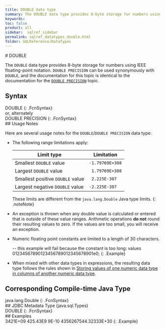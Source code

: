 ```yaml
---
title: DOUBLE data type
summary: The DOUBLE data type provides 8-byte storage for numbers using IEEE floating-point notation. DOUBLE PRECISION can be used synonymously with DOUBLE.
keywords:
toc: false
product: all
sidebar:  sqlref_sidebar
permalink: sqlref_datatypes_double.html
folder: SQLReference/DataTypes
---
```

<section>
<div class="TopicContent" data-swiftype-index="true" markdown="1">
# DOUBLE

The `DOUBLE` data type provides 8-byte storage for numbers using IEEE
floating-point notation. `DOUBLE PRECISION` can be used synonymously
with `DOUBLE`, and the documentation for this topic is identical to the
documentation for the
[`DOUBLE PRECISION`](sqlref_datatypes_doubleprecision.html) topic.

## Syntax

<div class="fcnWrapperWide" markdown="1">
    DOUBLE
{: .FcnSyntax}

</div>
or, alternately

<div class="fcnWrapperWide" markdown="1">
    DOUBLE PRECISION
{: .FcnSyntax}

</div>
## Usage Notes

Here are several usage notes for the `DOUBLE`/`DOUBLE PRECISION` data
type:

* The following range limitations apply:
  <table summary="Range limitations for DOUBLE values"><col /><col /><thead><tr><th>Limit type</th><th>Limitation</th></tr></thead><tbody><tr><td>Smallest <code>DOUBLE</code> value</td><td><code>-1.79769E+308</code></td></tr><tr><td>Largest <code>DOUBLE</code> value</td><td><code> 1.79769E+308</code></td></tr><tr><td>Smallest positive <code>DOUBLE</code> value</td><td><code> 2.225E-307</code></td></tr><tr><td>Largest negative <code>DOUBLE</code> value</td><td><code>-2.225E-307</code></td></tr></tbody></table>
  
  These limits are different from the `java.lang.Double` Java type
  limits.
  {: .noteNote}

* An exception is thrown when any double value is calculated or entered
  that is outside of these value ranges. Arithmetic operations **do
  not** round their resulting values to zero. If the values are too
  small, you will receive an exception.
* Numeric floating point constants are limited to a length of 30
  characters.
  <div class="preWrapperWide" markdown="1">
         -- this example will fail because the constant is too long:
      values 01234567890123456789012345678901e0;
  {: .Example}
  
  </div>

* When mixed with other data types in expressions, the resulting data
  type follows the rules shown in [Storing values of one numeric data
  type in columns of another numeric data
  type](sqlref_datatypes_numerictypes.html#StoringValues).

## Corresponding Compile-time Java Type

<div class="fcnWrapperWide" markdown="1">
    java.lang.Double
{: .FcnSyntax}

</div>
## JDBC Metadata Type (java.sql.Types)

<div class="fcnWrapperWide" markdown="1">
    DOUBLE
{: .FcnSyntax}

</div>
## Examples

<div class="preWrapper" markdown="1">
    3421E+09
    425.43E9
    9E-10
    4356267544.32333E+30
{: .Example}

</div>
</div>
</section>

